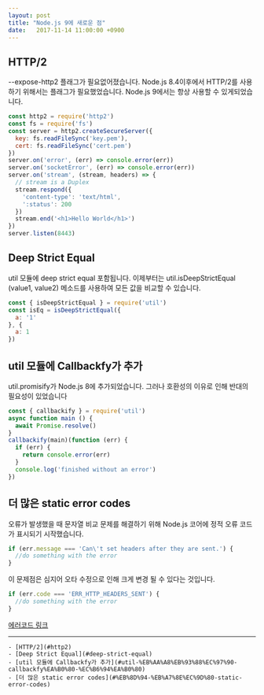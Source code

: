 ```yaml
---
layout: post
title: "Node.js 9에 새로운 점"
date:   2017-11-14 11:00:00 +0900
---
```



HTTP/2
------

--expose-http2 플래그가 필요없어졌습니다.
Node.js 8.4이후에서 HTTP/2를 사용하기 위해서는 플래그가 필요했었습니다. Node.js 9에서는 항상 사용할 수 있게되었습니다.

```js
const http2 = require('http2')
const fs = require('fs')
const server = http2.createSecureServer({
  key: fs.readFileSync('key.pem'),
  cert: fs.readFileSync('cert.pem')
})
server.on('error', (err) => console.error(err))
server.on('socketError', (err) => console.error(err))
server.on('stream', (stream, headers) => {
  // stream is a Duplex
  stream.respond({
    'content-type': 'text/html',
    ':status': 200
  })
  stream.end('<h1>Hello World</h1>')
})
server.listen(8443)
```


Deep Strict Equal
-----------------

util 모듈에 deep strict equal 포함됩니다.
이제부터는 util.isDeepStrictEqual (value1, value2) 메소드를 사용하여 모든 값을 비교할 수 있습니다.

```js
const { isDeepStrictEqual } = require('util')
const isEq = isDeepStrictEqual({
  a: '1'
}, {
  a: 1
})
```


util 모듈에 Callbackfy가 추가
---------------------------

util.promisify가 Node.js 8에 추가되었습니다. 그러나 호환성의 이유로 인해 반대의 필요성이 있었습니다

```js
const { callbackify } = require('util')
async function main () {
  await Promise.resolve()
}
callbackify(main)(function (err) {
  if (err) {
    return console.error(err)
  }
  console.log('finished without an error')
})
```


더 많은 static error codes
-------------------------


오류가 발생했을 때 문자열 비교 문제를 해결하기 위해 Node.js 코어에 정적 오류 코드가 표시되기 시작했습니다.

```js
if (err.message === 'Can\'t set headers after they are sent.') {
  //do something with the error
}
```

이 문제점은 심지어 오타 수정으로 인해 크게 변경 될 수 있다는 것입니다.


```js
if (err.code === 'ERR_HTTP_HEADERS_SENT') {
  //do something with the error
}
```


[에러코드 링크](https://nodejs.org/api/errors.html#errors_node_js_error_codes)

---
    - [HTTP/2](#http2)
    - [Deep Strict Equal](#deep-strict-equal)
    - [util 모듈에 Callbackfy가 추가](#util-%EB%AA%A8%EB%93%88%EC%97%90-callbackfy%EA%B0%80-%EC%B6%94%EA%B0%80)
    - [더 많은 static error codes](#%EB%8D%94-%EB%A7%8E%EC%9D%80-static-error-codes)